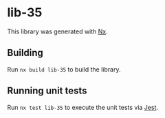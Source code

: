 # lib-35

This library was generated with [Nx](https://nx.dev).

## Building

Run `nx build lib-35` to build the library.

## Running unit tests

Run `nx test lib-35` to execute the unit tests via [Jest](https://jestjs.io).
